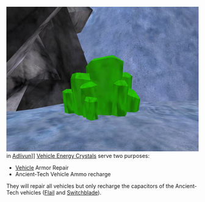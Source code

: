 ![](../images/VehicleRepairCrystal.jpg "fig:VehicleRepairCrystal.jpg") in
[Adlivun](../locations/Adlivun.md)\]\]
[Vehicle Energy Crystals](Vehicle_Energy_Crystal.md) serve two purposes:

- [Vehicle](../Vehicle.md) Armor Repair
- Ancient-Tech Vehicle Ammo recharge

They will repair all vehicles but only recharge the capacitors of the
Ancient-Tech vehicles ([Flail](../items/Flail.md) and
[Switchblade](../items/Switchblade.md)).

<!--[Category:Terminology](Category:Terminology.md)-->
